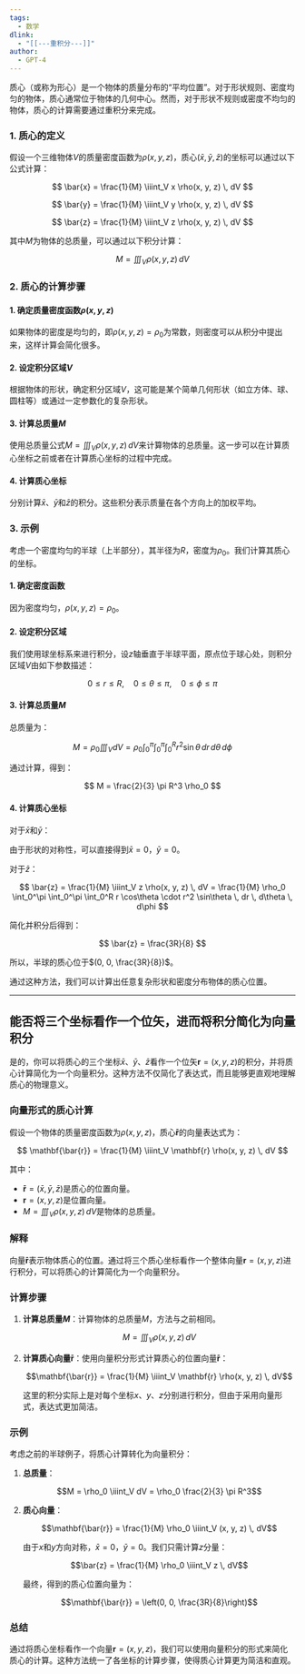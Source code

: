 ```yaml
---
tags:
  - 数学
dlink:
  - "[[---重积分---]]"
author:
  - GPT-4
---
```

质心（或称为形心）是一个物体的质量分布的“平均位置”。对于形状规则、密度均匀的物体，质心通常位于物体的几何中心。然而，对于形状不规则或密度不均匀的物体，质心的计算需要通过重积分来完成。

### 1. 质心的定义

假设一个三维物体$V$的质量密度函数为$\rho(x, y, z)$，质心$(\bar{x}, \bar{y}, \bar{z})$的坐标可以通过以下公式计算：

$$
\bar{x} = \frac{1}{M} \iiint_V x \rho(x, y, z) \, dV
$$

$$
\bar{y} = \frac{1}{M} \iiint_V y \rho(x, y, z) \, dV
$$

$$
\bar{z} = \frac{1}{M} \iiint_V z \rho(x, y, z) \, dV
$$

其中$M$为物体的总质量，可以通过以下积分计算：

$$
M = \iiint_V \rho(x, y, z) \, dV
$$

### 2. 质心的计算步骤

#### 1. **确定质量密度函数$\rho(x, y, z)$**

如果物体的密度是均匀的，即$\rho(x, y, z) = \rho_0$为常数，则密度可以从积分中提出来，这样计算会简化很多。

#### 2. **设定积分区域$V$**

根据物体的形状，确定积分区域$V$，这可能是某个简单几何形状（如立方体、球、圆柱等）或通过一定参数化的复杂形状。

#### 3. **计算总质量$M$**

使用总质量公式$M = \iiint_V \rho(x, y, z) \, dV$来计算物体的总质量。这一步可以在计算质心坐标之前或者在计算质心坐标的过程中完成。

#### 4. **计算质心坐标**

分别计算$\bar{x}$、$\bar{y}$和$\bar{z}$的积分。这些积分表示质量在各个方向上的加权平均。

### 3. 示例

考虑一个密度均匀的半球（上半部分），其半径为$R$，密度为$\rho_0$。我们计算其质心的坐标。

#### 1. **确定密度函数**

因为密度均匀，$\rho(x, y, z) = \rho_0$。

#### 2. **设定积分区域**

我们使用球坐标系来进行积分，设$z$轴垂直于半球平面，原点位于球心处，则积分区域$V$由如下参数描述：

$$
0 \leq r \leq R, \quad 0 \leq \theta \leq \pi, \quad 0 \leq \phi \leq \pi
$$

#### 3. **计算总质量$M$**

总质量为：

$$
M = \rho_0 \iiint_V dV = \rho_0 \int_0^\pi \int_0^\pi \int_0^R r^2 \sin\theta \, dr \, d\theta \, d\phi
$$

通过计算，得到：

$$
M = \frac{2}{3} \pi R^3 \rho_0
$$

#### 4. **计算质心坐标**

对于$\bar{x}$和$\bar{y}$：

由于形状的对称性，可以直接得到$\bar{x} = 0$，$\bar{y} = 0$。

对于$\bar{z}$：

$$
\bar{z} = \frac{1}{M} \iiint_V z \rho(x, y, z) \, dV = \frac{1}{M} \rho_0 \int_0^\pi \int_0^\pi \int_0^R r \cos\theta \cdot r^2 \sin\theta \, dr \, d\theta \, d\phi
$$

简化并积分后得到：

$$
\bar{z} = \frac{3R}{8}
$$

所以，半球的质心位于$(0, 0, \frac{3R}{8})$。

通过这种方法，我们可以计算出任意复杂形状和密度分布物体的质心位置。


---
能否将三个坐标看作一个位矢，进而将积分简化为向量积分
---

是的，你可以将质心的三个坐标$\bar{x}$、$\bar{y}$、$\bar{z}$看作一个位矢$\mathbf{r} = (x, y, z)$的积分，并将质心计算简化为一个向量积分。这种方法不仅简化了表达式，而且能够更直观地理解质心的物理意义。

### 向量形式的质心计算

假设一个物体的质量密度函数为$\rho(x, y, z)$，质心$\mathbf{\bar{r}}$的向量表达式为：

$$
\mathbf{\bar{r}} = \frac{1}{M} \iiint_V \mathbf{r} \rho(x, y, z) \, dV
$$

其中：
- $\mathbf{\bar{r}} = (\bar{x}, \bar{y}, \bar{z})$是质心的位置向量。
- $\mathbf{r} = (x, y, z)$是位置向量。
- $M = \iiint_V \rho(x, y, z) \, dV$是物体的总质量。

### 解释

向量$\mathbf{\bar{r}}$表示物体质心的位置。通过将三个质心坐标看作一个整体向量$\mathbf{r} = (x, y, z)$进行积分，可以将质心的计算简化为一个向量积分。

### 计算步骤

1. **计算总质量$M$**：计算物体的总质量$M$，方法与之前相同。
  
   $$M = \iiint_V \rho(x, y, z) \, dV$$

2. **计算质心向量$\mathbf{\bar{r}}$**：使用向量积分形式计算质心的位置向量$\mathbf{\bar{r}}$：

   $$\mathbf{\bar{r}} = \frac{1}{M} \iiint_V \mathbf{r} \rho(x, y, z) \, dV$$

   这里的积分实际上是对每个坐标$x$、$y$、$z$分别进行积分，但由于采用向量形式，表达式更加简洁。

### 示例

考虑之前的半球例子，将质心计算转化为向量积分：

1. **总质量**：

   $$M = \rho_0 \iiint_V dV = \rho_0 \frac{2}{3} \pi R^3$$

2. **质心向量**：

   $$\mathbf{\bar{r}} = \frac{1}{M} \rho_0 \iiint_V (x, y, z) \, dV$$

   由于$x$和$y$方向对称，$\bar{x} = 0$，$\bar{y} = 0$。我们只需计算$z$分量：

   $$\bar{z} = \frac{1}{M} \rho_0 \iiint_V z \, dV$$

   最终，得到的质心位置向量为：

   $$\mathbf{\bar{r}} = \left(0, 0, \frac{3R}{8}\right)$$

### 总结

通过将质心坐标看作一个向量$\mathbf{r} = (x, y, z)$，我们可以使用向量积分的形式来简化质心的计算。这种方法统一了各坐标的计算步骤，使得质心计算更为简洁和直观。